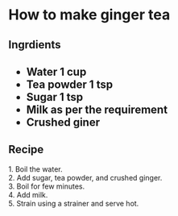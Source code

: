 <!DOCTYPE html>
<html>
<head>
<title>Making ginger tea</title>
</head>
<body>

<h1>How to make ginger tea</h1>
<h2><bold>Ingrdients</bold>
<h2/>
<p><ul><li>Water 1 cup
<li>Tea powder 1 tsp
<li>Sugar 1 tsp
<li>Milk as per the requirement
<li>Crushed giner
</ul>
<h2><bold>Recipe</bold></h2>
1. Boil the water.<br>
2. Add sugar, tea powder, and crushed ginger.<br>
3. Boil for few minutes.<br>
4. Add milk. <br>
5. Strain using a strainer and serve hot.

</body>
</html>

